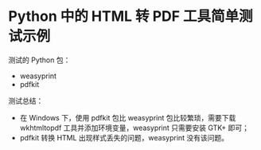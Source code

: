 # Python 中的 HTML 转 PDF 工具简单测试示例

测试的 Python 包：

- weasyprint
- pdfkit

测试总结：

- 在 Windows 下，使用 pdfkit 包比 weasyprint 包比较繁琐，需要下载 wkhtmltopdf 工具并添加环境变量，weasyprint 只需要安装 GTK+ 即可；
- pdfkit 转换 HTML 出现样式丢失的问题，weasyprint 没有该问题。
